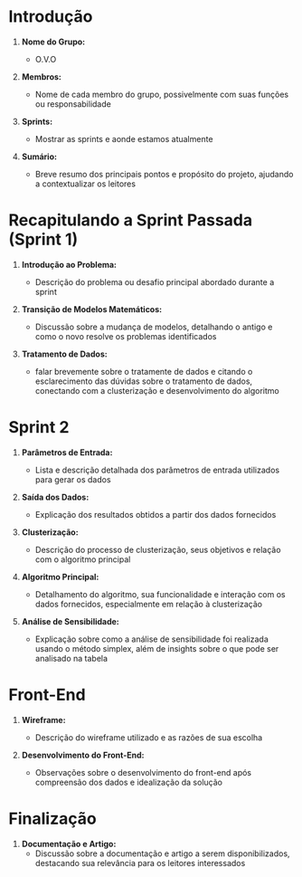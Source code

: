 
# Introdução

1. **Nome do Grupo:**  
   - O.V.O

2. **Membros:**  
   - Nome de cada membro do grupo, possivelmente com suas funções ou responsabilidade

3. **Sprints:**  
   - Mostrar as sprints e aonde estamos atualmente

4. **Sumário:**  
   - Breve resumo dos principais pontos e propósito do projeto, ajudando a contextualizar os leitores

# Recapitulando a Sprint Passada (Sprint 1)

1. **Introdução ao Problema:**  
   - Descrição do problema ou desafio principal abordado durante a sprint

2. **Transição de Modelos Matemáticos:**  
   - Discussão sobre a mudança de modelos, detalhando o antigo e como o novo resolve os problemas identificados

3. **Tratamento de Dados:**  
   - falar brevemente sobre o tratamente de dados e citando o esclarecimento das dúvidas sobre o tratamento de dados, conectando com a clusterização e desenvolvimento do algoritmo

# Sprint 2

1. **Parâmetros de Entrada:**  
   - Lista e descrição detalhada dos parâmetros de entrada utilizados para gerar os dados

2. **Saída dos Dados:**  
   - Explicação dos resultados obtidos a partir dos dados fornecidos

3. **Clusterização:**  
   - Descrição do processo de clusterização, seus objetivos e relação com o algoritmo principal

4. **Algoritmo Principal:**  
   - Detalhamento do algoritmo, sua funcionalidade e interação com os dados fornecidos, especialmente em relação à clusterização

5. **Análise de Sensibilidade:**  
   - Explicação sobre como a análise de sensibilidade foi realizada usando o método simplex, além de insights sobre o que pode ser analisado na tabela

# Front-End

1. **Wireframe:**  
   - Descrição do wireframe utilizado e as razões de sua escolha

2. **Desenvolvimento do Front-End:**  
   - Observações sobre o desenvolvimento do front-end após compreensão dos dados e idealização da solução

# Finalização

1. **Documentação e Artigo:**  
   - Discussão sobre a documentação e artigo a serem disponibilizados, destacando sua relevância para os leitores interessados
